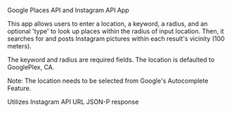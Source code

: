 Google Places API and Instagram API App

This app allows users to enter a location, a keyword, a radius, and an optional 'type' to look up places within the radius of input location.
Then, it searches for and posts Instagram pictures within each result's vicinity (100 meters).

The keyword and radius are required fields. The location is defaulted to GooglePlex, CA.

Note: The location needs to be selected from Google's Autocomplete Feature.

Utilizes Instagram API URL JSON-P response

